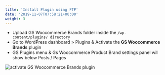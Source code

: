 ```yaml
---
title: 'Install Plugin using FTP'
date: '2019-11-07T07:58:21+00:00'
weight: 3
---
```


- Upload GS Woocommerce Brands folder inside the <code>/wp-content/plugins/ directory</code>
- Go to WordPress dashboard > Plugins & Activate the **GS Woocommerce Brands** plugin
- GS Plugins menu & Gs Woocommerce Product Brand settings panel will show below Posts / Pages

![activate GS Woocommerce Brands plugin](../images/install_woobrands.png)